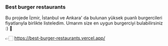 ### Best burger restaurants
Bu projede İzmir, İstanbul ve Ankara' da bulunan yüksek puanlı burgercileri fiyatlarıyla birlikte listeledim. Umarım size en uygun burgerciyi bulabilirsiniz :) 🍔

&#128073;&#127995; https://best-burger-restaurants.vercel.app/
